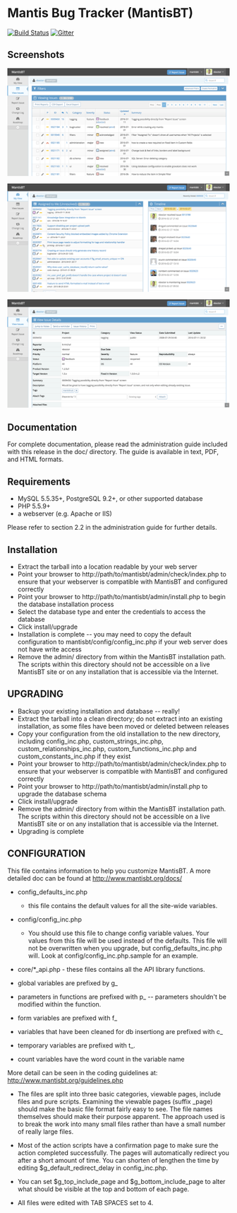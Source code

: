# Mantis Bug Tracker (MantisBT)

[![Build Status](https://img.shields.io/travis/mantisbt/mantisbt/master.svg)](https://travis-ci.org/mantisbt/mantisbt)
[![Gitter](https://img.shields.io/gitter/room/mantisbt/mantisbt.svg)](https://gitter.im/mantisbt/mantisbt?utm_source=badge&utm_medium=badge&utm_campaign=pr-badge&utm_content=badge)

## Screenshots

![Build Status](doc/modern_view_issues.png)

![Build Status](doc/modern_my_view.png)

![Build Status](doc/modern_view_issue.png)

## Documentation

For complete documentation, please read the administration guide included with
this release in the doc/<lang> directory. The guide is available in text, PDF,
and HTML formats.

## Requirements

- MySQL 5.5.35+, PostgreSQL 9.2+, or other supported database
- PHP 5.5.9+
- a webserver (e.g. Apache or IIS)

Please refer to section 2.2 in the administration guide for further details.

## Installation

- Extract the tarball into a location readable by your web server
- Point your browser to http://path/to/mantisbt/admin/check/index.php to ensure
  that your webserver is compatible with MantisBT and configured correctly
- Point your browser to http://path/to/mantisbt/admin/install.php to begin the
  database installation process
- Select the database type and enter the credentials to access the database
- Click install/upgrade
- Installation is complete -- you may need to copy the default configuration
  to mantisbt/config/config_inc.php if your web server does not have write access
- Remove the admin/ directory from within the MantisBT installation path. The
  scripts within this directory should not be accessible on a live MantisBT
  site or on any installation that is accessible via the Internet.

## UPGRADING

- Backup your existing installation and database -- really!
- Extract the tarball into a clean directory; do not extract into an existing
  installation, as some files have been moved or deleted between releases
- Copy your configuration from the old installation to the new directory,
  including config_inc.php, custom_strings_inc.php, custom_relationships_inc.php,
  custom_functions_inc.php and custom_constants_inc.php if they exist
- Point your browser to http://path/to/mantisbt/admin/check/index.php to ensure that
  your webserver is compatible with MantisBT and configured correctly
- Point your browser to http://path/to/mantisbt/admin/install.php to upgrade
  the database schema
- Click install/upgrade
- Remove the admin/ directory from within the MantisBT installation path. The
  scripts within this directory should not be accessible on a live MantisBT
  site or on any installation that is accessible via the Internet.
- Upgrading is complete

## CONFIGURATION

This file contains information to help you customize MantisBT. A more
detailed doc can be found at http://www.mantisbt.org/docs/

- config_defaults_inc.php
  - this file contains the default values for all the site-wide variables.
- config/config_inc.php

  - You should use this file to change config variable values. Your
    values from this file will be used instead of the defaults. This file
    will not be overwritten when you upgrade, but config_defaults_inc.php will.
    Look at config/config_inc.php.sample for an example.

- core/\*\_api.php - these files contains all the API library functions.

- global variables are prefixed by g\_
- parameters in functions are prefixed with p\_ -- parameters shouldn't be modified within the function.
- form variables are prefixed with f\_
- variables that have been cleaned for db insertiong are prefixed with c\_
- temporary variables are prefixed with t\_.
- count variables have the word count in the variable name

More detail can be seen in the coding guidelines at:
http://www.mantisbt.org/guidelines.php

- The files are split into three basic categories, viewable pages,
  include files and pure scripts. Examining the viewable pages (suffix \_page)
  should make the basic file format fairly easy to see. The file names
  themselves should make their purpose apparent. The approach used is to break the
  work into many small files rather than have a small number of really
  large files.

- Most of the action scripts have a confirmation page to make sure the action
  completed successfully. The pages will automatically redirect you after a
  short amount of time. You can shorten of lengthen the time by editing
  $g_default_redirect_delay in config_inc.php.

- You can set $g_top_include_page and $g_bottom_include_page
  to alter what should be visible at the top and bottom of each page.

- All files were edited with TAB SPACES set to 4.
